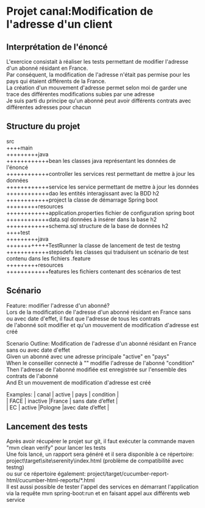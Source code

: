 # Projet canal:Modification de l'adresse d'un client
 
## Interprétation de l'énoncé
L'exercice consistait à réaliser les tests permettant de modifier l'adresse d'un abonné résidant en France.  
Par conséquent, la modification de l'adresse n'était pas permise pour les pays qui étaient différents de la France.  
La création d'un mouvement d'adresse permet selon moi de garder une trace des différentes modifications subies par une adresse  
Je suis parti du principe qu'un abonné peut avoir différents contrats avec différentes adresses pour chacun  

## Structure du projet
src  
++++main  
+++++++++java  
++++++++++++bean       les classes java représentant les données de l'énoncé  
++++++++++++controller les services rest permettant de mettre à jour les données  
++++++++++++service    les service permettant de mettre à jour les données  
++++++++++++dao        les entités interagissant avec la BDD h2  
++++++++++++project    la classe de démarrage Spring boot  
+++++++++resources  
++++++++++++application.properties  fichier de configuration spring boot  
++++++++++++data.sql                données à insérer dans la base h2  
++++++++++++schema.sql              structure de la base de données h2  
++++test  
+++++++++java  
++++++++++++TestRunner     la classe de lancement de test de testng  
++++++++++++stepsdefs      les classes qui traduisent un scénario de test contenu dans les fichiers .feature  
+++++++++resources  
++++++++++++features       les fichiers contenant des scénarios de test  
			
## Scénario

Feature: modifier l'adresse d'un abonné?  
Lors de la modification de l'adresse d'un abonné résidant en France sans ou avec date d'effet, il faut que l'adresse de tous les contrats  
de l'abonné soit modifier et qu'un mouvement de modification d'adresse est créé  

Scenario Outline: Modification de l'adresse d'un abonné résidant en France sans ou avec date d'effet  
Given un abonné avec une adresse principale "active" en "pays"  
When le conseiller connecté à "<canal>" modifie l'adresse de l'abonné "condition"  
Then l'adresse de l'abonné modifiée est enregistrée sur l'ensemble des contrats de l'abonné  
And Et un mouvement de modification d'adresse est créé  

Examples:
| canal | active   | pays   | condition         |  
| FACE  | inactive |France  | sans date d’effet |  
| EC    | active   |Pologne |avec date d’effet 	|  

## Lancement des tests
Après avoir récupérer le projet sur git, il faut exécuter la commande maven "mvn clean verify" pour lancer les tests  
Une fois lancé, un rapport sera généré et il sera disponible à ce répertoire: project\target\site\serenity\index.html (problème de compatibilité avec testng)  
ou sur ce répertoire également: project/target/cucumber-report-html/cucumber-html-reports/*.html  
Il est aussi possible de tester l'appel des services en démarrant l'application via la requête mvn spring-boot:run et en faisant appel aux différents web service  